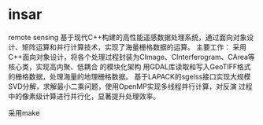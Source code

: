 # insar
remote sensing
基于现代C++构建的高性能遥感数据处理系统，通过面向对象设计、矩阵运算和并行计算技术，实现了海量栅格数据的运算。
主要工作：
采用C++面向对象设计，将各个处理过程封装为CImage、CInterferogram、CArea等核心类，实现高内聚、低耦合
的模块化架构
用GDAL库读取和写入GeoTIFF格式的栅格数据，处理海量的地理栅格数据。
基于LAPACK的sgelss接口实现大规模SVD分解，求解最小二乘问题，使用OpenMP实现多线程并行计算，对反演
过程中的像素级计算进行并行化，显著提升处理效率。

采用make

